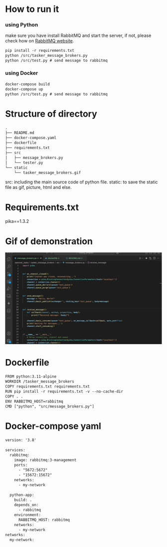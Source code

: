 # How to run it

### using Python
make sure you have install RabbitMQ and start the server, if not, please check how on [RabbitMQ website](https://www.rabbitmq.com/docs/download).

```
pip install -r requirements.txt
python /src/tasker_message_brokers.py
python /src/test.py # send message to rabbitmq
```

### using Docker

```
docker-compose build
docker-compose up
python /src/test.py # send message to rabbitmq
```

# Structure of directory

```
.
├── README.md
├── docker-compose.yaml
├── dockerfile
├── requirements.txt
├── src
│   ├── message_brokers.py
│   └── tester.py
└── static
    └── tasker_message_brokers.gif
```

src: including the main source code of python file.
static: to save the static file as gif, picture, html and else.

# Requirements.txt
pika==1.3.2

# Gif of demonstration

![gif](static/tasker_message_brokers.gif)

# Dockerfile

```
FROM python:3.11-alpine
WORKDIR /tasker_message_brokers
COPY requirements.txt requirements.txt
RUN pip install -r requirements.txt -v --no-cache-dir
COPY . .
ENV RABBITMQ_HOST=rabbitmq
CMD ["python", "src/message_brokers.py"]
```

# Docker-compose yaml
```
version: '3.8'

services:
  rabbitmq:
    image: rabbitmq:3-management
    ports:
      - "5672:5672"
      - "15672:15672"
    networks:
      - my-network

  python-app:
    build: .
    depends_on:
      - rabbitmq
    environment:
      RABBITMQ_HOST: rabbitmq
    networks:
      - my-network
networks:
  my-network:
```
